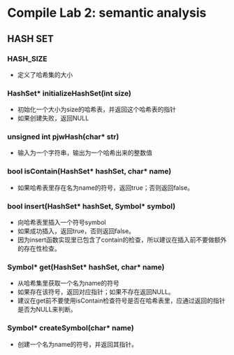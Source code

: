 # Compile Lab 2: semantic analysis
## HASH SET
### HASH_SIZE
* 定义了哈希集的大小
### HashSet* initializeHashSet(int size)
* 初始化一个大小为size的哈希表，并返回这个哈希表的指针
* 如果创建失败，返回NULL
### unsigned int pjwHash(char* str)
* 输入为一个字符串，输出为一个哈希出来的整数值
### bool isContain(HashSet* hashSet, char* name)
* 如果哈希表里存在名为name的符号，返回true；否则返回false。
### bool insert(HashSet* hashSet, Symbol* symbol)
* 向哈希表里插入一个符号symbol
* 如果成功插入，返回true，否则返回false。
* 因为insert函数实现里已包含了contain的检查，所以建议在插入前不要做额外的存在性检查。
### Symbol* get(HashSet* hashSet, char* name)
* 从哈希集里获取一个名为name的符号
* 如果存在该符号，返回对应指针；如果不存在返回NULL。
* 建议在get前不要使用isContain检查符号是否在哈希表里，应通过返回的指针是否为NULL来判断。
### Symbol* createSymbol(char* name)
* 创建一个名为name的符号，并返回其指针。

